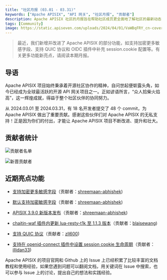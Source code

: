 ```yaml
---
title: "社区月报 (03.01 - 03.31)"
keywords: ["Apache APISIX", "API 网关", "社区月报", "贡献者"]
description: Apache APISIX 社区的月报旨在帮助社区成员更全面地了解社区的最新动态，方便大家参与到 Apache APISIX 社区中来。
tags: [Community]
image: https://static.apiseven.com/uploads/2024/04/01/VaWBqFRY_cn-cover-202403.png
---
```

> 最近，我们新增并改进了 Apache APISIX 的部分功能，如支持加密更多敏感字段、支持 QUIC 协议和 OIDC 插件中补充 session.cookie 配置等。有关更多功能新亮点，请阅读本期月报。
<!--truncate-->
## 导语

Apache APISIX 项目始终秉承着开源社区协作的精神，自问世起便崭露头角，如今已经成为全球最活跃的开源 API 网关项目之一。正如谚语所言，“众人拾柴火焰高”，这一辉煌成就，得益于整个社区伙伴的协同努力。

从 2024.03.01 至 2024.03.31，有 18 名开发者提交了 48 个 commit，为 Apache APISIX 做出了重要贡献。感谢这些伙伴们对 Apache APISIX 的无私支持！正是因为你们的付出，才能让 Apache APISIX 项目不断改进、提升和壮大。

## 贡献者统计

![贡献者名单](https://static.apiseven.com/uploads/2024/04/01/8uuv5Xcl_contributors-202403.png)

![新晋贡献者](https://static.apiseven.com/uploads/2024/04/01/mgfkfvdx_new-contributors-202403.png)

## 近期亮点功能

- [支持加密更多敏感字段](https://github.com/apache/apisix/pull/11095)（贡献者：[shreemaan-abhishek](https://github.com/shreemaan-abhishek))

- [默认支持加密敏感字段](https://github.com/apache/apisix/pull/11076)（贡献者：[shreemaan-abhishek](https://github.com/shreemaan-abhishek))

- [APISIX 3.9.0 新版本发布](https://github.com/apache/apisix/pull/11061)（贡献者：[shreemaan-abhishek](https://github.com/shreemaan-abhishek))

- [chaitin-waf 插件内更新 lua-resty-t1k 至 1.1.3 版本](https://github.com/apache/apisix/pull/11029)（贡献者：[blaisewang](https://github.com/blaisewang))

- [支持 QUIC 协议](https://github.com/apache/apisix/pull/10989)（贡献者：[zll600](https://github.com/zll600))

- [支持在 openid-connect 插件中设置 session cookie 生命周期](https://github.com/apache/apisix/pull/10919)（贡献者：[illidan33](https://github.com/illidan33))

Apache APISIX 的项目官网和 Github 上的 Issue 上已经积累了比较丰富的文档教程和使用经验，如果您遇到问题可以翻阅文档，用关键词在 Issue 中搜索，也可以参与 Issue 上的讨论，提出自己的想法和实践经验。
